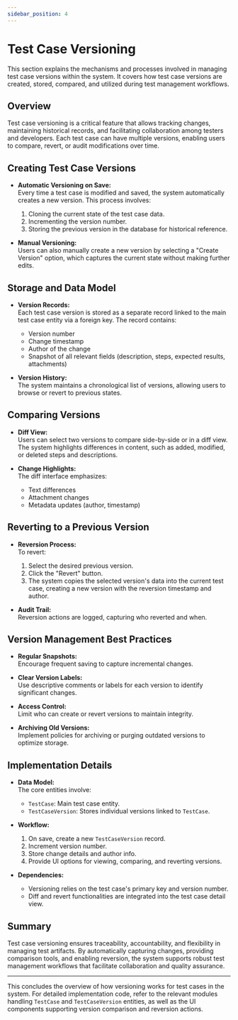 ```yaml
---
sidebar_position: 4
---
```


# Test Case Versioning

This section explains the mechanisms and processes involved in managing test case versions within the system. It covers how test case versions are created, stored, compared, and utilized during test management workflows.

## Overview

Test case versioning is a critical feature that allows tracking changes, maintaining historical records, and facilitating collaboration among testers and developers. Each test case can have multiple versions, enabling users to compare, revert, or audit modifications over time.

## Creating Test Case Versions

- **Automatic Versioning on Save:**  
  Every time a test case is modified and saved, the system automatically creates a new version. This process involves:
  1. Cloning the current state of the test case data.
  2. Incrementing the version number.
  3. Storing the previous version in the database for historical reference.

- **Manual Versioning:**  
  Users can also manually create a new version by selecting a "Create Version" option, which captures the current state without making further edits.

## Storage and Data Model

- **Version Records:**  
  Each test case version is stored as a separate record linked to the main test case entity via a foreign key. The record contains:
  - Version number
  - Change timestamp
  - Author of the change
  - Snapshot of all relevant fields (description, steps, expected results, attachments)

- **Version History:**  
  The system maintains a chronological list of versions, allowing users to browse or revert to previous states.

## Comparing Versions

- **Diff View:**  
  Users can select two versions to compare side-by-side or in a diff view. The system highlights differences in content, such as added, modified, or deleted steps and descriptions.

- **Change Highlights:**  
  The diff interface emphasizes:
  - Text differences
  - Attachment changes
  - Metadata updates (author, timestamp)

## Reverting to a Previous Version

- **Reversion Process:**  
  To revert:
  1. Select the desired previous version.
  2. Click the "Revert" button.
  3. The system copies the selected version's data into the current test case, creating a new version with the reversion timestamp and author.

- **Audit Trail:**  
  Reversion actions are logged, capturing who reverted and when.

## Version Management Best Practices

- **Regular Snapshots:**  
  Encourage frequent saving to capture incremental changes.

- **Clear Version Labels:**  
  Use descriptive comments or labels for each version to identify significant changes.

- **Access Control:**  
  Limit who can create or revert versions to maintain integrity.

- **Archiving Old Versions:**  
  Implement policies for archiving or purging outdated versions to optimize storage.

## Implementation Details

- **Data Model:**  
  The core entities involve:
  - `TestCase`: Main test case entity.
  - `TestCaseVersion`: Stores individual versions linked to `TestCase`.

- **Workflow:**
  1. On save, create a new `TestCaseVersion` record.
  2. Increment version number.
  3. Store change details and author info.
  4. Provide UI options for viewing, comparing, and reverting versions.

- **Dependencies:**
  - Versioning relies on the test case's primary key and version number.
  - Diff and revert functionalities are integrated into the test case detail view.

## Summary

Test case versioning ensures traceability, accountability, and flexibility in managing test artifacts. By automatically capturing changes, providing comparison tools, and enabling reversion, the system supports robust test management workflows that facilitate collaboration and quality assurance.

---

This concludes the overview of how versioning works for test cases in the system. For detailed implementation code, refer to the relevant modules handling `TestCase` and `TestCaseVersion` entities, as well as the UI components supporting version comparison and reversion actions.